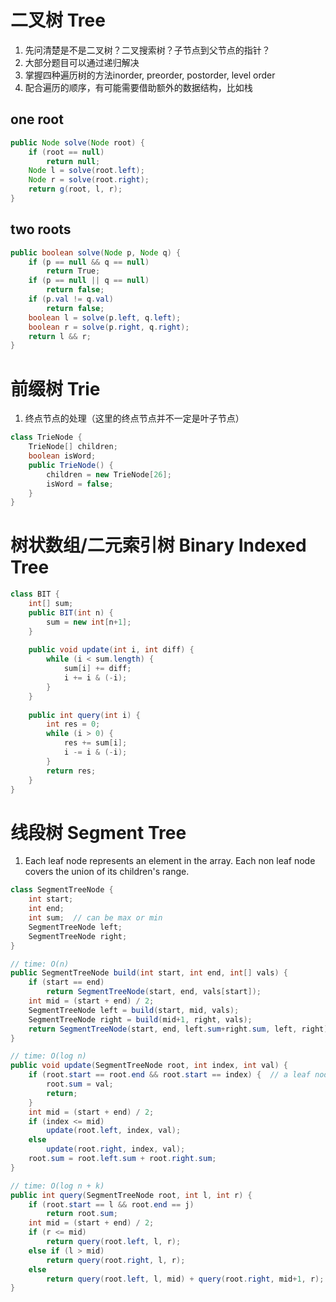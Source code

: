 # 二叉树 Tree
1.	先问清楚是不是二叉树？二叉搜索树？子节点到父节点的指针？  
2.	大部分题目可以通过递归解决  
3.	掌握四种遍历树的方法inorder, preorder, postorder, level order  
4.	配合遍历的顺序，有可能需要借助额外的数据结构，比如栈  

## one root
```java
public Node solve(Node root) {
	if (root == null) 
		return null;
	Node l = solve(root.left);
	Node r = solve(root.right);
	return g(root, l, r);
}
```

## two roots
```java
public boolean solve(Node p, Node q) {
	if (p == null && q == null) 
		return True;
	if (p == null || q == null) 
		return false;
	if (p.val != q.val)
		return false;
	boolean l = solve(p.left, q.left);
	boolean r = solve(p.right, q.right);
	return l && r;
}
```



# 前缀树 Trie

1.	终点节点的处理（这里的终点节点并不一定是叶子节点）
```java
class TrieNode {  
    TrieNode[] children;  
    boolean isWord;  
    public TrieNode() {  
        children = new TrieNode[26];  
        isWord = false;  
    }  
}  
```



# 树状数组/二元索引树 Binary Indexed Tree

``` java
class BIT {
    int[] sum;
    public BIT(int n) {
        sum = new int[n+1];
    }
    
    public void update(int i, int diff) {
        while (i < sum.length) {
            sum[i] += diff;
            i += i & (-i);
        }
    }
    
    public int query(int i) {
        int res = 0;
        while (i > 0) {
            res += sum[i];
            i -= i & (-i);
        }
        return res;
    }
}
```



# 线段树 Segment Tree

1.	Each leaf node represents an element in the array. 
Each non leaf node covers the union of its children's range.

```java
class SegmentTreeNode {
	int start;
	int end;
	int sum;  // can be max or min
	SegmentTreeNode left;
	SegmentTreeNode right;
}
```
```java
// time: O(n)
public SegmentTreeNode build(int start, int end, int[] vals) {
	if (start == end)
		return SegmentTreeNode(start, end, vals[start]);
	int mid = (start + end) / 2;
	SegmentTreeNode left = build(start, mid, vals);
	SegmentTreeNode right = build(mid+1, right, vals);
	return SegmentTreeNode(start, end, left.sum+right.sum, left, right);
}

// time: O(log n)
public void update(SegmentTreeNode root, int index, int val) {
	if (root.start == root.end && root.start == index) {  // a leaf node
		root.sum = val;
		return;
	}
	int mid = (start + end) / 2;
	if (index <= mid)
		update(root.left, index, val);
	else
		update(root.right, index, val);
	root.sum = root.left.sum + root.right.sum;
}

// time: O(log n + k)
public int query(SegmentTreeNode root, int l, int r) {
	if (root.start == l && root.end == j)
		return root.sum;
	int mid = (start + end) / 2;
	if (r <= mid)
		return query(root.left, l, r);
	else if (l > mid)
		return query(root.right, l, r);
	else 
		return query(root.left, l, mid) + query(root.right, mid+1, r);
}
```







